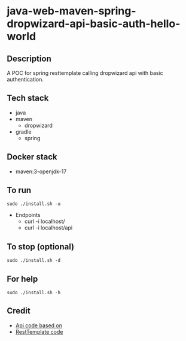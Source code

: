 # java-web-maven-spring-dropwizard-api-basic-auth-hello-world

## Description
A POC for spring resttemplate calling dropwizard api with basic authentication.

## Tech stack
- java
- maven
  - dropwizard
- gradle
  - spring

## Docker stack
- maven:3-openjdk-17

## To run
`sudo ./install.sh -u`
- Endpoints
  - curl -i localhost/
  - curl -i localhost/api

## To stop (optional)
`sudo ./install.sh -d`

## For help
`sudo ./install.sh -h`

## Credit
- [Api code based on](https://howtodoinjava.com/dropwizard/dropwizard-basic-auth-security-example/)
- [RestTemplate code](https://www.javacodemonk.com/spring-resttemplate-basic-authentication-f66b7e45)
